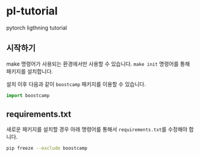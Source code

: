 # pl-tutorial
pytorch ligthning tutorial

## 시작하기

make 명령어가 사용되는 환경에서만 사용할 수 있습니다.
`make init` 명령어를 통해 패키지를 설치합니다.

설치 이후 다음과 같이 `boostcamp` 패키지를 이용할 수 있습니다.

```python
import boostcamp
```

## requirements.txt

새로운 패키지를 설치할 경우 아래 명령어를 통해서 `requirements.txt`를 수정해야 합니다.

```bash
pip freeze --exclude boostcamp
```
